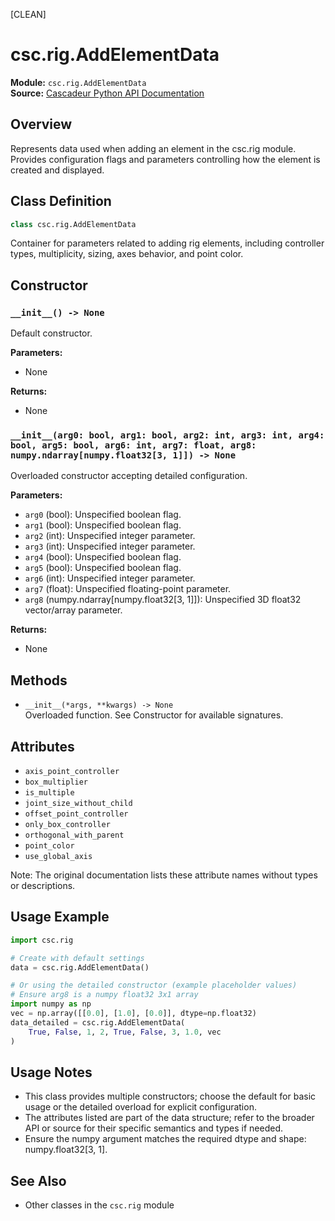 [CLEAN]
<!-- Cleaned by batch script 2025-08-22 23:37 | Original: 6cf6e980 -->

# csc.rig.AddElementData

**Module:** `csc.rig.AddElementData`  
**Source:** [Cascadeur Python API Documentation](https://cascadeur.com/python-api/_generate/csc.rig.AddElementData.html)

## Overview

Represents data used when adding an element in the csc.rig module. Provides configuration flags and parameters controlling how the element is created and displayed.

## Class Definition

```python
class csc.rig.AddElementData
```

Container for parameters related to adding rig elements, including controller types, multiplicity, sizing, axes behavior, and point color.

## Constructor

### `__init__() -> None`

Default constructor.

**Parameters:**
- None

**Returns:**
- None

### `__init__(arg0: bool, arg1: bool, arg2: int, arg3: int, arg4: bool, arg5: bool, arg6: int, arg7: float, arg8: numpy.ndarray[numpy.float32[3, 1]]) -> None`

Overloaded constructor accepting detailed configuration.

**Parameters:**
- `arg0` (bool): Unspecified boolean flag.
- `arg1` (bool): Unspecified boolean flag.
- `arg2` (int): Unspecified integer parameter.
- `arg3` (int): Unspecified integer parameter.
- `arg4` (bool): Unspecified boolean flag.
- `arg5` (bool): Unspecified boolean flag.
- `arg6` (int): Unspecified integer parameter.
- `arg7` (float): Unspecified floating-point parameter.
- `arg8` (numpy.ndarray[numpy.float32[3, 1]]): Unspecified 3D float32 vector/array parameter.

**Returns:**
- None

## Methods

- `__init__(*args, **kwargs) -> None`  
  Overloaded function. See Constructor for available signatures.

## Attributes

- `axis_point_controller`
- `box_multiplier`
- `is_multiple`
- `joint_size_without_child`
- `offset_point_controller`
- `only_box_controller`
- `orthogonal_with_parent`
- `point_color`
- `use_global_axis`

Note: The original documentation lists these attribute names without types or descriptions.

## Usage Example

```python
import csc.rig

# Create with default settings
data = csc.rig.AddElementData()

# Or using the detailed constructor (example placeholder values)
# Ensure arg8 is a numpy float32 3x1 array
import numpy as np
vec = np.array([[0.0], [1.0], [0.0]], dtype=np.float32)
data_detailed = csc.rig.AddElementData(
    True, False, 1, 2, True, False, 3, 1.0, vec
)
```

## Usage Notes

- This class provides multiple constructors; choose the default for basic usage or the detailed overload for explicit configuration.
- The attributes listed are part of the data structure; refer to the broader API or source for their specific semantics and types if needed.
- Ensure the numpy argument matches the required dtype and shape: numpy.float32[3, 1].

## See Also

- Other classes in the `csc.rig` module